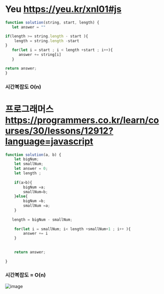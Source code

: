 # Yeu    https://yeu.kr/xnI01#js

```javascript
function solution(string, start, length) {
   let answer = ""

if(length >= string.length - start ){
    length = string.length -start
}
   for(let i = start ; i < length +start ; i++){
      answer += string[i]
   }

return answer;
}
```
### 시간복잡도 O(n)


# 프로그래머스  https://programmers.co.kr/learn/courses/30/lessons/12912?language=javascript

```javascript
function solution(a, b) {
    let bigNum;
    let smallNum;
    let answer = 0;
    let length ;
    
    if(a>b){
        bigNum =a;
        smallNum=b;
    }else{
        bigNum =b;
        smallNum =a;
    }
    
   length = bigNum - smallNum;
    
    for(let i = smallNum; i< length +smallNum+1 ; i++ ){  
        answer += i
    }
    
    
    return answer;
    
}
```
### 시간복잡도 = O(n)

![image](https://user-images.githubusercontent.com/43168019/116808932-82918e80-ab76-11eb-9372-49d670c948dd.png)
